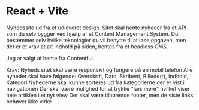 # React + Vite

Nyhedssite ud fra et udleveret design. Sitet skal hente nyheder fra et API som du selv bygger ved hjælp af et Content Management System. Du bestemmer selv hvilke teknologier du vil benytte til at løse opgaven, men det er et krav at alt indhold på siden, hentes fra et headless CMS. 

Jeg ar valgt at hente fra Contentful.


Krav:
Nyheds sitet skal være responsivt og fungere på en mobil telefon
Alle nyheder skal have følgende: Overskrift, Dato, Skribent, Billede(r), Indhold, Kategori
Nyhederne skal kunne sorteres ud fra kategorierne der er vist i navigationen
Der skal være mulighed for at trykke "læs mere" hvilket viser hele artiklen i et nyt view
Der skal være tilhørende footer, men de viste links behøver ikke virke
